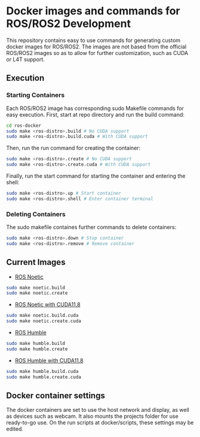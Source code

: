 # Docker images and commands for ROS/ROS2 Development
This repository contains easy to use commands for generating custom docker images for ROS/ROS2. The images are not based from the official ROS/ROS2 images so as to allow for further customization, such as CUDA or L4T support. 

## Execution
### Starting Containers

Each ROS/ROS2 image has corresponding sudo Makefile commands for easy execution. First, start at repo directory and run the build command:
```bash
cd ros-docker
sudo make <ros-distro>.build # No CUDA support
sudo make <ros-distro>.build.cuda # With CUDA support
```
Then, run the run command for creating the container:
```bash
sudo make <ros-distro>.create # No CUDA support
sudo make <ros-distro>.create.cuda # With CUDA support
```
Finally, run the start command for starting the container and entering the shell:
```bash
sudo make <ros-distro>.up # Start container
sudo make <ros-distro>.shell # Enter container terminal
```

### Deleting Containers
The sudo makefile containes further commands to delete containers:
```bash
sudo make <ros-distro>.down # Stop container
sudo make <ros-distro>.remove # Remove container
```

## Current Images

- [ROS Noetic](./docker/Dockerfile.noetic)
```bash
sudo make noetic.build
sudo make noetic.create
```

- [ROS Noetic with CUDA11.8](./docker/Dockerfile.noetic.cuda)
```bash
sudo make noetic.build.cuda
sudo make noetic.create.cuda
```

- [ROS Humble](./docker/Dockerfile.humble)
```bash
sudo make humble.build
sudo make humble.create
```
- [ROS Humble with CUDA11.8](./docker/Dockerfile.humble.cuda)
```bash
sudo make humble.build.cuda
sudo make humble.create.cuda
```


## Docker container settings
The docker containers are set to use the host network and display, as well as devices such as webcam. It also mounts the projects folder for use ready-to-go use. On the run scripts at docker/scripts, these settings may be edited.